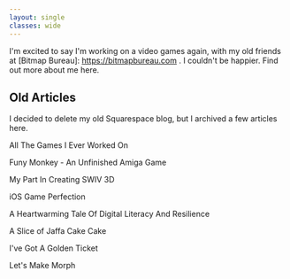 ```yaml
---
layout: single
classes: wide
---
```


I'm excited to say I'm working on a video games again, with my old friends at [Bitmap Bureau]: https://bitmapbureau.com . I couldn't be happier. Find out more about me here.

## Old Articles

I decided to delete my old Squarespace blog, but I archived a few articles here.

All The Games I Ever Worked On

Funy Monkey - An Unfinished Amiga Game

My Part In Creating SWIV 3D

iOS Game Perfection

A Heartwarming Tale Of Digital Literacy And Resilience

A Slice of Jaffa Cake Cake

I've Got A Golden Ticket

Let's Make Morph

